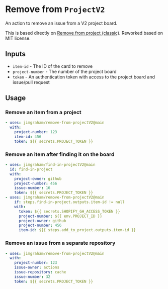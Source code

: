 # Remove from `ProjectV2`

An action to remove an issue from a V2 project board.

This is based directly on [Remove from project (classic)](https://github.com/joshmgross/remove-from-project-classic). Reworked based on MIT license.

## Inputs

* `item-id` - The ID of the card to remove
* `project-number` - The number of the project board
* `token` - An authentication token with access to the project board and issue/pull request

## Usage

### Remove an item from a project

```yaml
- uses: jimgraham/remove-from-projectV2@main
  with:
    project-number: 123
    item-id: 456
    token: ${{ secrets.PROJECT_TOKEN }}
```

### Remove an item after finding it on the board

```yaml
- uses: jimgraham/find-in-projectV2@main
  id: find-in-project
  with:
    project-owner: github
    project-number: 456
    issue-number: 16
    token: ${{ secrets.PROJECT_TOKEN }}
- uses: jimgraham/remove-from-projectV2@main
    if: steps.find-in-project.outputs.item-id != null
    with:
      token: ${{ secrets.SHOPIFY_GH_ACCESS_TOKEN }}
      project-number: ${{ env.PROJECT_ID }}
      project-owner: github
      project-number: 456
      item-id: ${{ steps.add_to_project.outputs.item-id }}
```

### Remove an issue from a separate repository

```yaml
- uses: jimgraham/remove-from-projectV2@main
  with:
    project-number: 123
    issue-owner: actions
    issue-repository: cache
    issue-number: 32
    token: ${{ secrets.PROJECT_TOKEN }}
```
